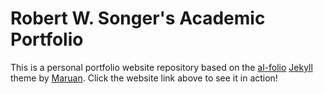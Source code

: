 # Robert W. Songer's Academic Portfolio

This is a personal portfolio website repository based on the [al-folio](https://github.com/alshedivat/al-folio) [Jekyll](https://jekyllrb.com/) theme by [Maruan](https://github.com/alshedivat). Click the website link above to see it in action!